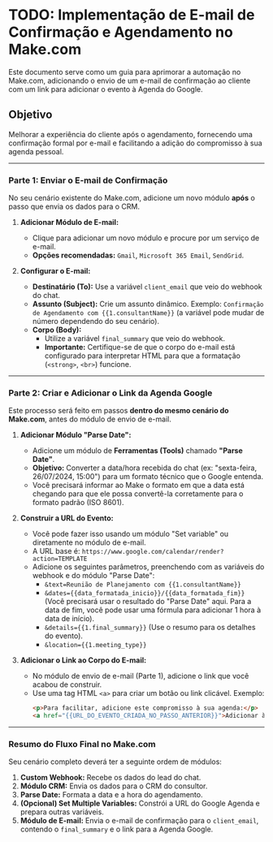 # TODO: Implementação de E-mail de Confirmação e Agendamento no Make.com

Este documento serve como um guia para aprimorar a automação no Make.com, adicionando o envio de um e-mail de confirmação ao cliente com um link para adicionar o evento à Agenda do Google.

## Objetivo

Melhorar a experiência do cliente após o agendamento, fornecendo uma confirmação formal por e-mail e facilitando a adição do compromisso à sua agenda pessoal.

---

### Parte 1: Enviar o E-mail de Confirmação

No seu cenário existente do Make.com, adicione um novo módulo **após** o passo que envia os dados para o CRM.

1.  **Adicionar Módulo de E-mail:**
    *   Clique para adicionar um novo módulo e procure por um serviço de e-mail.
    *   **Opções recomendadas:** `Gmail`, `Microsoft 365 Email`, `SendGrid`.

2.  **Configurar o E-mail:**
    *   **Destinatário (To):** Use a variável `client_email` que veio do webhook do chat.
    *   **Assunto (Subject):** Crie um assunto dinâmico. Exemplo: `Confirmação de Agendamento com {{1.consultantName}}` (a variável pode mudar de número dependendo do seu cenário).
    *   **Corpo (Body):**
        *   Utilize a variável `final_summary` que veio do webhook.
        *   **Importante:** Certifique-se de que o corpo do e-mail está configurado para interpretar HTML para que a formatação (`<strong>`, `<br>`) funcione.

---

### Parte 2: Criar e Adicionar o Link da Agenda Google

Este processo será feito em passos **dentro do mesmo cenário do Make.com**, antes do módulo de envio de e-mail.

1.  **Adicionar Módulo "Parse Date":**
    *   Adicione um módulo de **Ferramentas (Tools)** chamado **"Parse Date"**.
    *   **Objetivo:** Converter a data/hora recebida do chat (ex: "sexta-feira, 26/07/2024, 15:00") para um formato técnico que o Google entenda.
    *   Você precisará informar ao Make o formato em que a data está chegando para que ele possa convertê-la corretamente para o formato padrão (ISO 8601).

2.  **Construir a URL do Evento:**
    *   Você pode fazer isso usando um módulo "Set variable" ou diretamente no módulo de e-mail.
    *   A URL base é: `https://www.google.com/calendar/render?action=TEMPLATE`
    *   Adicione os seguintes parâmetros, preenchendo com as variáveis do webhook e do módulo "Parse Date":
        *   `&text=Reunião de Planejamento com {{1.consultantName}}`
        *   `&dates={{data_formatada_inicio}}/{{data_formatada_fim}}` (Você precisará usar o resultado do "Parse Date" aqui. Para a data de fim, você pode usar uma fórmula para adicionar 1 hora à data de início).
        *   `&details={{1.final_summary}}` (Use o resumo para os detalhes do evento).
        *   `&location={{1.meeting_type}}`

3.  **Adicionar o Link ao Corpo do E-mail:**
    *   No módulo de envio de e-mail (Parte 1), adicione o link que você acabou de construir.
    *   Use uma tag HTML `<a>` para criar um botão ou link clicável. Exemplo:
        ```html
        <p>Para facilitar, adicione este compromisso à sua agenda:</p>
        <a href="{{URL_DO_EVENTO_CRIADA_NO_PASSO_ANTERIOR}}">Adicionar à Agenda do Google</a>
        ```

---

### Resumo do Fluxo Final no Make.com

Seu cenário completo deverá ter a seguinte ordem de módulos:

1.  **Custom Webhook:** Recebe os dados do lead do chat.
2.  **Módulo CRM:** Envia os dados para o CRM do consultor.
3.  **Parse Date:** Formata a data e a hora do agendamento.
4.  **(Opcional) Set Multiple Variables:** Constrói a URL do Google Agenda e prepara outras variáveis.
5.  **Módulo de E-mail:** Envia o e-mail de confirmação para o `client_email`, contendo o `final_summary` e o link para a Agenda Google.
